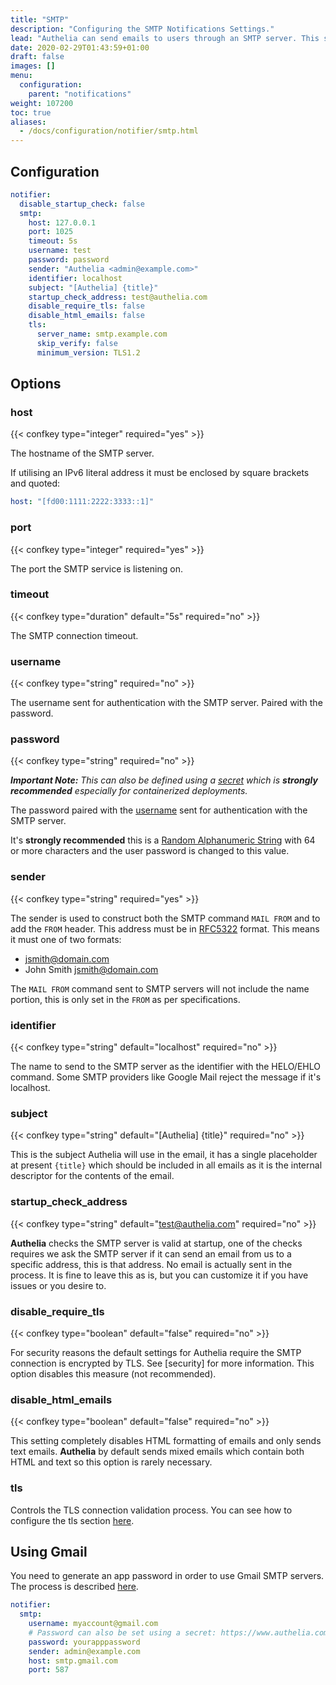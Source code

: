 ```yaml
---
title: "SMTP"
description: "Configuring the SMTP Notifications Settings."
lead: "Authelia can send emails to users through an SMTP server. This section describes how to configure this."
date: 2020-02-29T01:43:59+01:00
draft: false
images: []
menu:
  configuration:
    parent: "notifications"
weight: 107200
toc: true
aliases:
  - /docs/configuration/notifier/smtp.html
---
```



## Configuration

```yaml
notifier:
  disable_startup_check: false
  smtp:
    host: 127.0.0.1
    port: 1025
    timeout: 5s
    username: test
    password: password
    sender: "Authelia <admin@example.com>"
    identifier: localhost
    subject: "[Authelia] {title}"
    startup_check_address: test@authelia.com
    disable_require_tls: false
    disable_html_emails: false
    tls:
      server_name: smtp.example.com
      skip_verify: false
      minimum_version: TLS1.2
```

## Options

### host

{{< confkey type="integer" required="yes" >}}

The hostname of the SMTP server.

If utilising an IPv6 literal address it must be enclosed by square brackets and quoted:

```yaml
host: "[fd00:1111:2222:3333::1]"
```

### port

{{< confkey type="integer" required="yes" >}}

The port the SMTP service is listening on.

### timeout

{{< confkey type="duration" default="5s" required="no" >}}

The SMTP connection timeout.

### username

{{< confkey type="string" required="no" >}}

The username sent for authentication with the SMTP server. Paired with the password.

### password

{{< confkey type="string" required="no" >}}

*__Important Note:__ This can also be defined using a [secret](../methods/secrets.md) which is __strongly recommended__
especially for containerized deployments.*

The password paired with the [username](#username) sent for authentication with the SMTP server.

It's __strongly recommended__ this is a
[Random Alphanumeric String](../miscellaneous/guides.md#generating-a-random-alphanumeric-string) with 64 or more
characters and the user password is changed to this value.

### sender

{{< confkey type="string" required="yes" >}}

The sender is used to construct both the SMTP command `MAIL FROM` and to add the `FROM` header. This address must be
in [RFC5322](https://www.rfc-editor.org/rfc/rfc5322.html#section-3.4) format. This means it must one of two formats:

* jsmith@domain.com
* John Smith <jsmith@domain.com>

The `MAIL FROM` command sent to SMTP servers will not include the name portion, this is only set in the `FROM` as per
specifications.

### identifier

{{< confkey type="string" default="localhost" required="no" >}}

The name to send to the SMTP server as the identifier with the HELO/EHLO command. Some SMTP providers like Google Mail
reject the message if it's localhost.

### subject

{{< confkey type="string" default="[Authelia] {title}" required="no" >}}

This is the subject Authelia will use in the email, it has a single placeholder at present `{title}` which should
be included in all emails as it is the internal descriptor for the contents of the email.

### startup_check_address

{{< confkey type="string" default="test@authelia.com" required="no" >}}

__Authelia__ checks the SMTP server is valid at startup, one of the checks requires we ask the SMTP server if it can
send an email from us to a specific address, this is that address. No email is actually sent in the process. It is fine
to leave this as is, but you can customize it if you have issues or you desire to.

### disable_require_tls

{{< confkey type="boolean" default="false" required="no" >}}

For security reasons the default settings for Authelia require the SMTP connection is encrypted by TLS. See [security]
for more information. This option disables this measure (not recommended).

### disable_html_emails

{{< confkey type="boolean" default="false" required="no" >}}

This setting completely disables HTML formatting of emails and only sends text emails. __Authelia__ by default sends
mixed emails which contain both HTML and text so this option is rarely necessary.

### tls

Controls the TLS connection validation process. You can see how to configure the tls section
[here](../prologue/common.md#tls-configuration).

## Using Gmail

You need to generate an app password in order to use Gmail SMTP servers. The process is described
[here](https://support.google.com/accounts/answer/185833?hl=en).

```yaml
notifier:
  smtp:
    username: myaccount@gmail.com
    # Password can also be set using a secret: https://www.authelia.com/configuration/methods/secrets/
    password: yourapppassword
    sender: admin@example.com
    host: smtp.gmail.com
    port: 587
```
